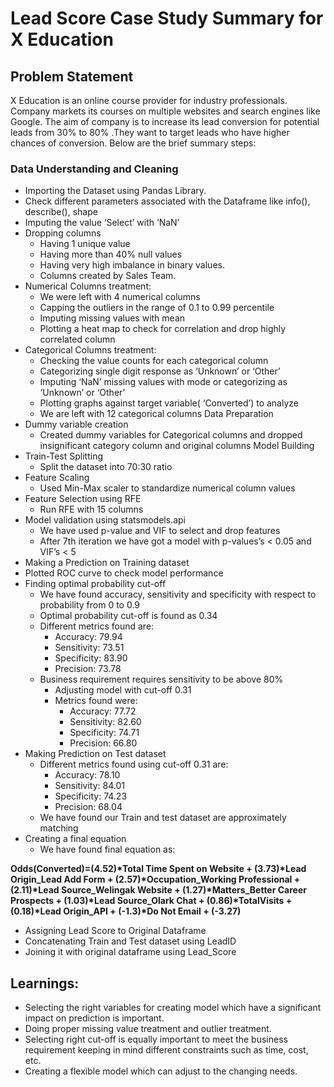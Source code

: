 # Lead Score Case Study Summary for X Education
## Problem Statement
X Education is an online course provider for industry professionals. Company markets its courses on multiple websites and search engines like Google. The aim of company is to increase its lead conversion for potential leads from 30% to 80% .They want to target leads who have higher chances of conversion.
Below are the brief summary steps:
### Data Understanding and Cleaning
- 	Importing the Dataset using Pandas Library.
- 	Check different parameters associated with the Dataframe like info(), describe(), shape
- 	Imputing the value ‘Select’ with ‘NaN’
- 	Dropping columns 
    - 	Having 1 unique value
    - 	Having more than 40% null values
    - 	Having very high imbalance in binary values.
    - 	Columns created by Sales Team.
- 	Numerical Columns treatment:
    - 	We were left with 4 numerical columns
    - 	Capping the outliers in the range of 0.1 to 0.99 percentile
    - 	Imputing missing values with mean
    - 	Plotting a heat map to check for correlation and drop highly correlated column
- 	Categorical Columns treatment:
    - 	Checking the value counts for each categorical column
    - 	Categorizing single digit response as ‘Unknown’ or ‘Other’
    - 	Imputing ‘NaN’ missing values with mode or categorizing as ‘Unknown’ or ‘Other’
    - 	Plotting graphs against target variable( ‘Converted’) to analyze
    - 	We are left with 12 categorical columns
Data Preparation
- 	Dummy variable creation
    - Created dummy variables for Categorical columns and dropped insignificant category column and original columns
Model Building
- Train-Test Splitting
    - 	Split the dataset into 70:30 ratio
- 	Feature Scaling
    - 	Used Min-Max scaler to standardize numerical column values
- 	Feature Selection using RFE
    - 	Run RFE with 15 columns
- 	Model validation using statsmodels.api
    - 	We have used p-value and VIF to select and drop features 
    - 	After 7th iteration we have got a model with p-values’s < 0.05 and VIF’s < 5
- 	Making a Prediction on Training dataset
- 	Plotted ROC curve to check model performance
- 	Finding optimal probability cut-off
    - 	We have found accuracy, sensitivity and specificity with respect to probability from 0 to 0.9
    - 	Optimal probability cut-off is found as 0.34
    - 	Different metrics found are:
        -	Accuracy: 79.94
        -	Sensitivity: 73.51
        -	Specificity: 83.90
        -	Precision: 73.78
    -	Business requirement requires sensitivity to be above 80%
        -	Adjusting model with cut-off 0.31
        -	Metrics found were:
            -	Accuracy: 77.72
            -	Sensitivity: 82.60
            -	Specificity: 74.71
            -	Precision: 66.80
-	Making Prediction on Test dataset
    -	Different metrics found  using cut-off 0.31 are:
        -	Accuracy: 78.10
        -	Sensitivity: 84.01
        -	Specificity: 74.23
        -	Precision: 68.04
    -	We have found our Train and test dataset are approximately matching
-	Creating a final equation
    -	We have found final equation as:

**Odds(Converted)=(4.52)\*Total Time Spent on Website + (3.73)\*Lead Origin_Lead Add Form + (2.57)\*Occupation_Working Professional + (2.11)\*Lead Source_Welingak Website + (1.27)\*Matters_Better Career Prospects + (1.03)\*Lead Source_Olark Chat + (0.86)\*TotalVisits + (0.18)\*Lead Origin_API + (-1.3)\*Do Not Email + (-3.27)**
-   Assigning Lead Score to Original Dataframe
-	Concatenating Train and Test dataset using LeadID
-	Joining it with original dataframe using Lead_Score
## Learnings:
-	Selecting the right variables for creating model which have a significant impact on prediction is important.
-	Doing proper missing value treatment and outlier treatment.
-	Selecting right cut-off is equally important to meet the business requirement keeping in mind different constraints such as time, cost, etc.
-	Creating a flexible model which can adjust to the changing needs.

